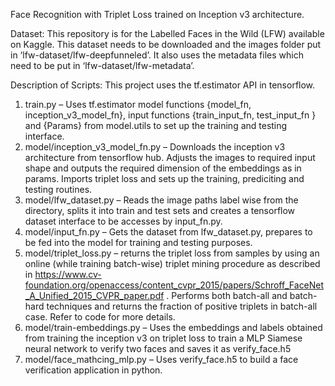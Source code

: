 Face Recognition with Triplet Loss trained on Inception v3 architecture.


Dataset: This repository is for the Labelled Faces in the Wild (LFW) available on Kaggle. This dataset needs to be downloaded and the images folder put in ‘lfw-dataset/lfw-deepfunneled’. It also uses the metadata files which need to be put in ‘lfw-dataset/lfw-metadata’.

Description of Scripts: This project uses the tf.estimator API in tensorflow.
1.	train.py – Uses tf.estimator model functions {model_fn, inception_v3_model_fn}, input functions {train_input_fn, test_input_fn } and {Params} from model.utils to set up the training and testing interface.
2.	model/inception_v3_model_fn.py – Downloads the inception v3 architecture from tensorflow hub. Adjusts the images to required input shape and outputs the required dimension of the embeddings as in params. Imports triplet loss and sets up the training, prediciting and testing routines.
3.	model/lfw_dataset.py – Reads the image paths label wise from the directory, splits it into train and test sets and creates a tensorflow dataset interface to be accesses by input_fn.py.
4.	model/input_fn.py – Gets the dataset from lfw_dataset.py, prepares to be fed into the model for training and testing purposes.
5.	model/triplet_loss.py – returns the triplet loss from samples by using an online (while training batch-wise) triplet mining procedure as described in https://www.cv-foundation.org/openaccess/content_cvpr_2015/papers/Schroff_FaceNet_A_Unified_2015_CVPR_paper.pdf . Performs both batch-all and batch-hard techniques and returns the fraction of positive triplets in batch-all case. Refer to code for more details.
6.	model/train-embeddings.py – Uses the embeddings and labels obtained from training the inception v3 on triplet loss to train a MLP Siamese neural network to verify two faces and saves it as verify_face.h5
7.	 model/face_mathcing_mlp.py – Uses verify_face.h5 to build a face verification application in python.


